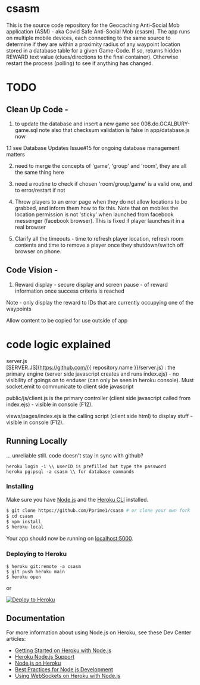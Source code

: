 # csasm
This is the source code repository for the Geocaching Anti-Social Mob application (ASM) - aka Covid Safe Anti-Social Mob (csasm).
The app runs on multiple mobile devices, each connecting to the same source to determine if they are within a proximity radius of any waypoint location stored in a database table for a given Game-Code.
If so, returns hidden REWARD text value (clues/directions to the final container). Otherwise restart the process (polling) to see if anything has changed.


# TODO

## Clean Up Code -

1. to update the database and insert a new game see 008.do.GCALBURY-game.sql note also that checksum validation is false in app/database.js now

1.1 see Database Updates Issue#15 for ongoing database management matters

2. need to merge the concepts of 'game', 'group' and 'room', they are all the same thing here

3. need a routine to check if chosen 'room/group/game' is a valid one, and to error/restart if not

4. Throw players to an error page when they do not allow locations to be grabbed, and inform them how to fix this.
Note that on mobiles the location permission is not 'sticky' when launched from facebook messenger (facebook browser). This is fixed if player launches it in a real browser

5. Clarify all the timeouts - time to refresh player location, refresh room contents and time to remove a player once they shutdown/switch off browser on phone.



## Code Vision -

1. Reward display - secure display and screen pause - of reward information once success criteria is reached

Note - only display the reward to IDs that are currently occupying one of the waypoints

Allow content to be copied for use outside of app




# code logic explained

server.js  
[SERVER.JS](https://github.com/{{ repository.name }}/server.js) : the primary engine (server side javascript creates and runs index.ejs) - no visibility of goings on to enduser (can only be seen in heroku console). Must socket.emit to communicate to client side javascript

public/js/client.js   is the primary controller (client side javascript called from index.ejs) - visible in console (F12). 

views/pages/index.ejs    is the calling script (client side html) to display stuff  - visible in console (F12).




## Running Locally 
... unreliable still. code doesn't stay in sync with github?

```
heroku login -i \\ userID is prefilled but type the password
heroku pg:psql -a csasm \\ for database commands
```

### Installing
Make sure you have [Node.js](http://nodejs.org/) and the [Heroku CLI](https://cli.heroku.com/) installed.

```sh
$ git clone https://github.com/Pprime1/csasm # or clone your own fork
$ cd csasm
$ npm install
$ heroku local
```
Your app should now be running on [localhost:5000](http://localhost:5000/).

### Deploying to Heroku

```
$ heroku git:remote -a csasm
$ git push heroku main
$ heroku open
```
or

[![Deploy to Heroku](https://www.herokucdn.com/deploy/button.png)](https://heroku.com/deploy)

## Documentation

For more information about using Node.js on Heroku, see these Dev Center articles:

- [Getting Started on Heroku with Node.js](https://devcenter.heroku.com/articles/getting-started-with-nodejs)
- [Heroku Node.js Support](https://devcenter.heroku.com/articles/nodejs-support)
- [Node.js on Heroku](https://devcenter.heroku.com/categories/nodejs)
- [Best Practices for Node.js Development](https://devcenter.heroku.com/articles/node-best-practices)
- [Using WebSockets on Heroku with Node.js](https://devcenter.heroku.com/articles/node-websockets)
